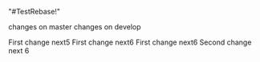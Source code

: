 "#TestRebase!" 

changes on master
changes on develop

First change next5
First change next6
First change next6
Second change next 6
